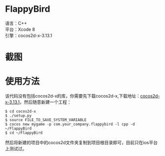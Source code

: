 # FlappyBird
语言：C++ 
<br>平台：Xcode 8
<br>引擎：cocos2d-x-3.13.1
# 截图

# 使用方法
该代码没有包括cocos2d-x的库，你需要先下载cocos2d-x,下载地址：[cocos2d-x-3.13.1](http://www.cocos2d-x.org/filedown/cocos2d-x-3.13.1.zip)，然后随意新建一个工程：

```
$ cd cocos2d-x
$ ./setup.py
$ source FILE_TO_SAVE_SYSTEM_VARIABLE
$ cocos new mygame -p com.your_company.flappybird -l cpp -d ~/FlappyBird
$ cd ~/FlappyBird

```

然后将新建的项目中的cocos2d文件夹复制到项目根目录即可，目前只在ios平台上测试过。